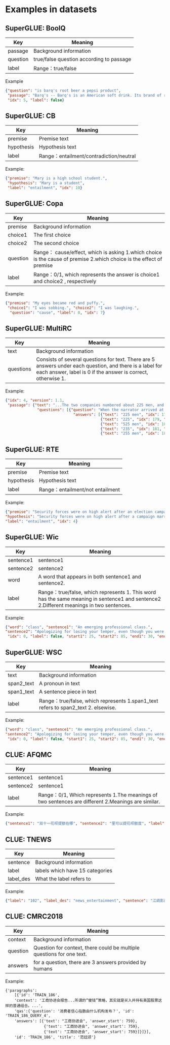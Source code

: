 # Examples in datasets

## SuperGLUE: BoolQ
| Key      | Meaning                                 |
|----------|-----------------------------------------|
| passage  | Background information                  |
| question | true/false question according to passage |
| label    | Range：true/false                        |
Example
```json
{"question": "is barq's root beer a pepsi product", 
 "passage": "Barq's -- Barq's is an American soft drink. Its brand of root beer is notable for having caffeine. Barq's, created by Edward Barq and bottled since the turn of the 20th century, is owned by the Barq family but bottled by the Coca-Cola Company. It was known as Barq's Famous Olde Tyme Root Beer until 2012.", 
 "idx": 5, "label": false}
```

## SuperGLUE: CB
| Key        | Meaning                                |
|------------|----------------------------------------|
| premise    | Premise text                           |
| hypothesis | Hypothesis text                        |
| label      | Range：entailment/contradiction/neutral |
Example:
```json
{"premise": "Mary is a high school student.",
 "hypothesis": "Mary is a student",
 "label": "entailment", "idx": 10}
```

## SuperGLUE: Copa
| Key      | Meaning                                                                                                             |
|----------|---------------------------------------------------------------------------------------------------------------------|
| premise  | Background information                                                                                              |
| choice1  | The first choice                                                                                                    |
| choice2  | The second choice                                                                                                   |
| question | Range： cause/effect, which is asking 1.which choice is the cause of premise 2.which choice is the effect of premise |
| label    | Range：0/1, which represents the answer is choice1 and choice2 , respectively                                        |
Example:
```json
{"premise": "My eyes became red and puffy.",
 "choice1": "I was sobbing.", "choice2": "I was laughing.",
  "question": "cause", "label": 0, "idx": 7}
```

## SuperGLUE: MultiRC
| Key       | Meaning                                                                                                                                                                  |
|-----------|--------------------------------------------------------------------------------------------------------------------------------------------------------------------------|
| text      | Background information                                                                                                                                                   |
| questions | Consists of several questions for text. There are 5 answers under each question, and there is a label for each answer, label is 0 if the answer is correct, otherwise 1. |
Example:
```json
{"idx": 4, "version": 1.1, 
 "passage": {"text": "...The two companies numbered about 225 men, and were commanded by General John E. Ross, a veteran Indian fighter... ", 
              "questions": [{"question": "When the narrator arrived at the headquarters, approximately how many men were present?", 
                              "answers": [{"text": "225 men", "idx": 178, "label": 1}, 
                                          {"text": "225", "idx": 179, "label": 1}, 
                                          {"text": "525 men", "idx": 180, "label": 0}, 
                                          {"text": "235", "idx": 181, "label": 0}, 
                                          {"text": "255 men", "idx": 182, "label": 0}], "idx": 41}]}}
```


## SuperGLUE: RTE
| Key        | Meaning                           |
|------------|-----------------------------------|
| premise    | Premise text                      |
| hypothesis | Hypothesis text                   |
| label      | Range：entailment/not entailment   |
Example:
```json
{"premise": "Security forces were on high alert after an election campaign in which more than 1,000 people, including seven election candidates, have been killed.", 
"hypothesis": "Security forces were on high alert after a campaign marred by violence.", 
"label": "entailment", "idx": 4}
```


## SuperGLUE: Wic
| Key       | Meaning                                                                                                                                |
|-----------|----------------------------------------------------------------------------------------------------------------------------------------|
| sentence1 | sentence1                                                                                                                              |
| sentence2 | sentence2                                                                                                                              |
| word      | A word that appears in both sentence1 and sentence2.                                                                                   |
| label     | Range：true/false, which represents 1. This word has the same meaning in sentence1 and sentence2 2.Different meanings in two sentences. |
Example:
```json
{"word": "class", "sentence1": "An emerging professional class.", 
"sentence2": "Apologizing for losing your temper, even though you were badly provoked, showed real class.",
 "idx": 0, "label": false, "start1": 25, "start2": 85, "end1": 30, "end2": 90, "version": 1.1}
```

## SuperGLUE: WSC
| Key        | Meaning                                                                           |
|------------|-----------------------------------------------------------------------------------|
| text       | Background information                                                            |
| span2_text | A pronoun in text                                                                 |
| span1_text | A sentence piece in text                                                          |
| label      | Range：true/false, which represents 1.span1_text refers to span2_text 2. elsewise. |
Example:
```json
{"word": "class", "sentence1": "An emerging professional class.", 
"sentence2": "Apologizing for losing your temper, even though you were badly provoked, showed real class.",
 "idx": 0, "label": false, "start1": 25, "start2": 85, "end1": 30, "end2": 90, "version": 1.1}
```

## CLUE: AFQMC
| Key       | Meaning                                                                                           |
|-----------|---------------------------------------------------------------------------------------------------|
| sentence1 | sentence1                                                                                         |
| sentence2 | sentence1                                                                                         |
| label     | Range：0/1, Which represents 1.The meanings of two sentences are different 2.Meanings are similar. |
Example:
```json
{"sentence1": "双十一花呗提额在哪", "sentence2": "里可以提花呗额度", "label": "0"}
```

## CLUE: TNEWS
| Key       | Meaning                         |
|-----------|---------------------------------|
| sentence  | Background information          |
| label     | labels which have 15 categories |
| label_des | What the label refers to        |
Example:
```json
{"label": "102", "label_des": "news_entertainment", "sentence": "江疏影甜甜圈自拍，迷之角度竟这么好看，美吸引一切事物"}
```


## CLUE: CMRC2018
| Key      | Meaning                                                               |
|----------|-----------------------------------------------------------------------|
| context  | Background information                                                |
| question | Question for context, there could be multiple questions for one text. |
| answers  | for a question, there are 3 answers provided by humans                |
Example:
```
{'paragraphs': 
    [{'id': 'TRAIN_186', 
    'context': '工商协进会报告...所谓的“傻钱”策略，其实就是买入并持有美国股票这样的普通组合。...',
    'qas':{'question': '消费者信心指数由什么机构发布？', 'id': 'TRAIN_186_QUERY_4', 
    'answers': [{'text': "工商协进会", 'answer_start': 759},
                 {'text': "工商协进会", 'answer_start': 759},
                 {'text': "工商协进会", 'answer_start': 759}]}]}], 
    'id': 'TRAIN_186', 'title': '范廷颂'}
```
